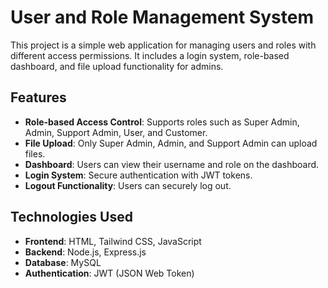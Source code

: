 # User and Role Management System

This project is a simple web application for managing users and roles with different access permissions. It includes a login system, role-based dashboard, and file upload functionality for admins.

## Features

- **Role-based Access Control**: Supports roles such as Super Admin, Admin, Support Admin, User, and Customer.
- **File Upload**: Only Super Admin, Admin, and Support Admin can upload files.
- **Dashboard**: Users can view their username and role on the dashboard.
- **Login System**: Secure authentication with JWT tokens.
- **Logout Functionality**: Users can securely log out.

## Technologies Used

- **Frontend**: HTML, Tailwind CSS, JavaScript
- **Backend**: Node.js, Express.js
- **Database**: MySQL
- **Authentication**: JWT (JSON Web Token)




